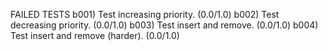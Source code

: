 FAILED TESTS
b001) Test increasing priority. (0.0/1.0)
b002) Test decreasing priority. (0.0/1.0)
b003) Test insert and remove. (0.0/1.0)
b004) Test insert and remove (harder). (0.0/1.0)